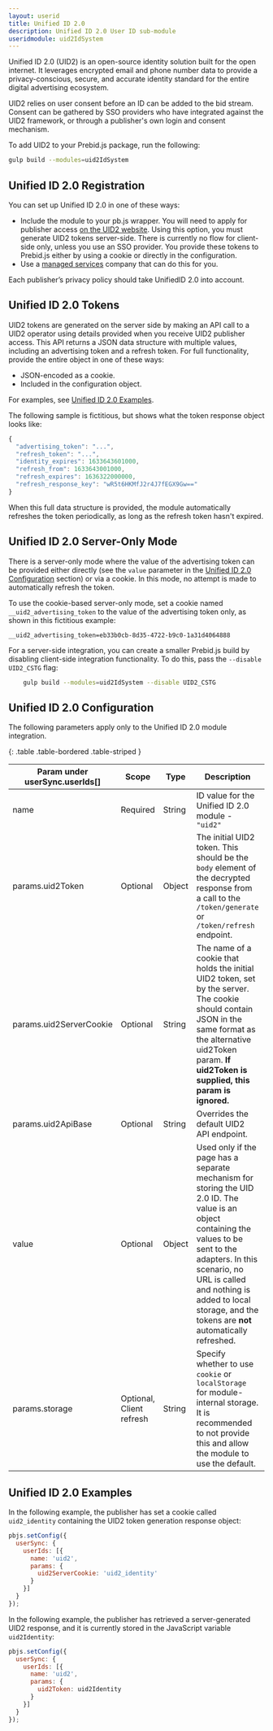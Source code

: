 ```yaml
---
layout: userid
title: Unified ID 2.0
description: Unified ID 2.0 User ID sub-module
useridmodule: uid2IdSystem
---
```


Unified ID 2.0 (UID2) is an open-source identity solution built for the open internet. It leverages encrypted email and phone number data to provide a privacy-conscious, secure, and accurate identity standard for the entire digital advertising ecosystem.

UID2 relies on user consent before an ID can be added to the bid stream. Consent can be gathered by SSO providers who have integrated against the UID2 framework, or through a publisher's own login and consent mechanism.

To add UID2 to your Prebid.js package, run the following:

```bash
gulp build --modules=uid2IdSystem
```

## Unified ID 2.0 Registration

You can set up Unified ID 2.0 in one of these ways:

- Include the module to your pb.js wrapper. You will need to apply for publisher access [on the UID2 website](https://unifiedid.com/request-access). Using this option, you must generate UID2 tokens server-side. There is currently no flow for client-side only, unless you use an SSO provider. You provide these tokens to Prebid.js either by using a cookie or directly in the configuration.
- Use a [managed services](https://prebid.org/product-suite/managed-services/) company that can do this for you.

Each publisher’s privacy policy should take UnifiedID 2.0 into account.

## Unified ID 2.0 Tokens

UID2 tokens are generated on the server side by making an API call to a UID2 operator using details provided when you receive UID2 publisher access. This API returns a JSON data structure with multiple values, including an advertising token and a refresh token. For full functionality, provide the entire object in one of these ways:

- JSON-encoded as a cookie.
- Included in the configuration object.

For examples, see [Unified ID 2.0 Examples](#unified-id-20-examples).

The following sample is fictitious, but shows what the token response object looks like:

```javascript
{
  "advertising_token": "...",
  "refresh_token": "...",
  "identity_expires": 1633643601000,
  "refresh_from": 1633643001000,
  "refresh_expires": 1636322000000,
  "refresh_response_key": "wR5t6HKMfJ2r4J7fEGX9Gw=="
}
```

When this full data structure is provided, the module automatically refreshes the token periodically, as long as the refresh token hasn't expired.

## Unified ID 2.0 Server-Only Mode

There is a server-only mode where the value of the advertising token can be provided either directly (see the `value` parameter in the [Unified ID 2.0 Configuration](#unified-id-20-configuration) section) or via a cookie. In this mode, no attempt is made to automatically refresh the token.

To use the cookie-based server-only mode, set a cookie named `__uid2_advertising_token` to the value of the advertising token only, as shown in this fictitious example:

`__uid2_advertising_token=eb33b0cb-8d35-4722-b9c0-1a31d4064888`

For a server-side integration, you can create a smaller Prebid.js build by disabling client-side integration functionality. To do this, pass the `--disable UID2_CSTG` flag:

```bash
    gulp build --modules=uid2IdSystem --disable UID2_CSTG
```

## Unified ID 2.0 Configuration

The following parameters apply only to the Unified ID 2.0 module integration.

{: .table .table-bordered .table-striped }

| Param under userSync.userIds[] | Scope | Type | Description | Example |
| --- | --- | --- | --- | --- |
| name | Required | String | ID value for the Unified ID 2.0 module - `"uid2"` | `"uid2"` |
| params.uid2Token | Optional | Object | The initial UID2 token. This should be the `body` element of the decrypted response from a call to the `/token/generate` or `/token/refresh` endpoint. | See the sample token above. |
| params.uid2ServerCookie | Optional | String | The name of a cookie that holds the initial UID2 token, set by the server. The cookie should contain JSON in the same format as the alternative uid2Token param. **If uid2Token is supplied, this param is ignored.** | See the sample token above. |
| params.uid2ApiBase | Optional | String | Overrides the default UID2 API endpoint. | `https://prod.uidapi.com` _(default)_ |
| value | Optional | Object | Used only if the page has a separate mechanism for storing the UID 2.0 ID. The value is an object containing the values to be sent to the adapters. In this scenario, no URL is called and nothing is added to local storage, and the tokens are **not** automatically refreshed. | `{"uid2": { "id": "eb33b0cb-8d35-4722-b9c0-1a31d4064888"}}` |
| params.storage | Optional, Client refresh | String | Specify whether to use `cookie` or `localStorage` for module-internal storage. It is recommended to not provide this and allow the module to use the default. | `localStorage` _(default)_ |

## Unified ID 2.0 Examples

In the following example, the publisher has set a cookie called `uid2_identity` containing the UID2 token generation response object:

```javascript
pbjs.setConfig({
  userSync: {
    userIds: [{
      name: 'uid2',
      params: {
        uid2ServerCookie: 'uid2_identity'
      }
    }]
  }
});
```

In the following example, the publisher has retrieved a server-generated UID2 response, and it is currently stored in the JavaScript variable `uid2Identity`:

```javascript
pbjs.setConfig({
  userSync: {
    userIds: [{
      name: 'uid2',
      params: {
        uid2Token: uid2Identity
      }
    }]
  }
});
```
